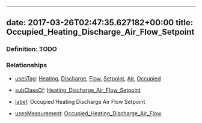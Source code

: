 
---
date: 2017-03-26T02:47:35.627182+00:00
title: Occupied_Heating_Discharge_Air_Flow_Setpoint
---
### Definition: TODO

### Relationships

* [usesTag](https://brickschema.org/schema/1.0/BrickFrame#usesTag): [Heating](https://brickschema.org/schema/1.0/BrickTag#Heating), [Discharge](https://brickschema.org/schema/1.0/BrickTag#Discharge), [Flow](https://brickschema.org/schema/1.0/BrickTag#Flow), [Setpoint](https://brickschema.org/schema/1.0/BrickTag#Setpoint), [Air](https://brickschema.org/schema/1.0/BrickTag#Air), [Occupied](https://brickschema.org/schema/1.0/BrickTag#Occupied)

* [subClassOf](http://www.w3.org/2000/01/rdf-schema#subClassOf): [Heating_Discharge_Air_Flow_Setpoint](https://brickschema.org/schema/1.0/Brick#Heating_Discharge_Air_Flow_Setpoint)

* [label](http://www.w3.org/2000/01/rdf-schema#label): Occupied Heating Discharge Air Flow Setpoint

* [usesMeasurement](https://brickschema.org/schema/1.0/BrickFrame#usesMeasurement): [Occupied_Heating_Discharge_Air_Flow](https://brickschema.org/schema/1.0/Brick#Occupied_Heating_Discharge_Air_Flow)
